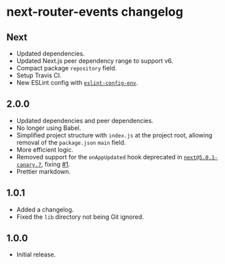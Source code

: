 # next-router-events changelog

## Next

- Updated dependencies.
- Updated Next.js peer dependency range to support v6.
- Compact package `repository` field.
- Setup Travis CI.
- New ESLint config with [`eslint-config-env`](https://npm.im/eslint-config-env).

## 2.0.0

- Updated dependencies and peer dependencies.
- No longer using Babel.
- Simplified project structure with `index.js` at the project root, allowing removal of the `package.json` `main` field.
- More efficient logic.
- Removed support for the `onAppUpdated` hook deprecated in [`next@5.0.1-canary.7`](https://github.com/zeit/next.js/releases/tag/5.0.1-canary.7), fixing [#1](https://github.com/jaydenseric/next-router-events/issues/1).
- Prettier markdown.

## 1.0.1

- Added a changelog.
- Fixed the `lib` directory not being Git ignored.

## 1.0.0

- Initial release.
